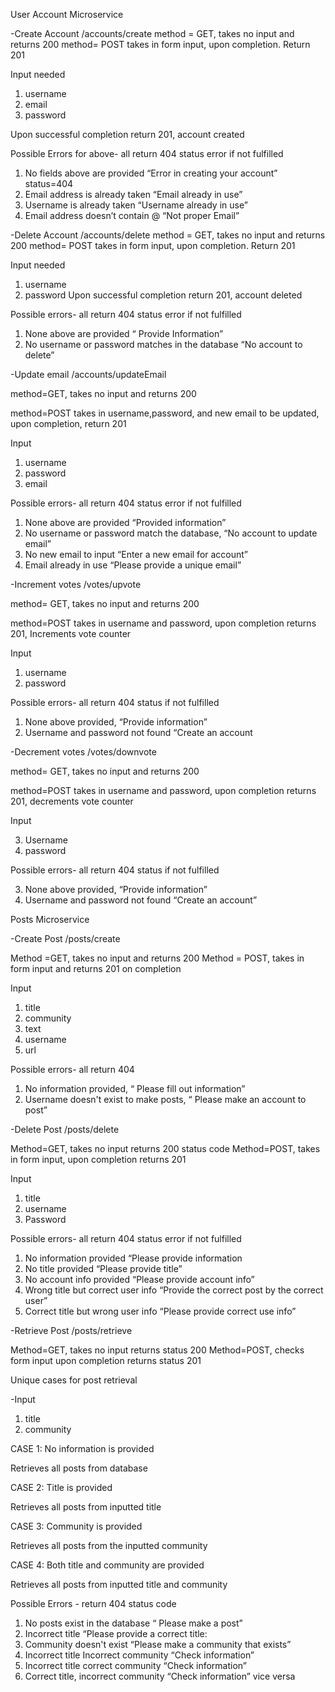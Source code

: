 User Account Microservice


-Create Account
/accounts/create   method = GET, takes no input and returns 200
                        method= POST takes in form input, upon completion. Return 201


Input needed


1. username
2. email 
3. password


Upon successful completion return 201, account created


Possible Errors for above- all return 404 status error if not fulfilled


1. No fields above are provided     “Error in creating your account”  status=404
2.  Email address is already taken   “Email already in use”
3. Username is already taken    “Username already in use”
4. Email address doesn’t contain @  “Not proper Email”






-Delete Account
/accounts/delete  method = GET, takes no input and returns 200
                        method= POST takes in form input, upon completion. Return 201 
                     
Input needed


1. username
2. password
     Upon successful completion return 201, account deleted




Possible errors- all return 404 status error if not fulfilled


1. None above are provided “ Provide Information” 
2. No username or password matches in the database  “No account to delete”


-Update email
/accounts/updateEmail 


method=GET, takes no input and returns 200


method=POST takes in username,password, and new email to be updated, upon completion, return 201


Input


1. username
2. password
3. email




Possible errors- all return 404 status error if not fulfilled

1. None above are provided “Provided information”
2. No username or password match the database, “No account to update email”
3. No new email to input  “Enter a new email for account”
4. Email already in use “Please provide a unique email”




-Increment votes
/votes/upvote


method= GET, takes no input and returns 200


method=POST takes in username and password, upon completion returns 201,
Increments vote counter


Input


1. username
2. password




Possible errors- all return 404 status if not fulfilled


1. None above provided,   “Provide information”
2. Username and password not found “Create an account








-Decrement votes
/votes/downvote


method= GET, takes no input and returns 200


method=POST takes in username and password, upon completion returns 201,
decrements vote counter


Input


3. Username
4. password




Possible errors- all return 404 status if not fulfilled


3. None above provided,   “Provide information”
4. Username and password not found “Create an account”








Posts Microservice
        
-Create Post
/posts/create


Method =GET, takes no input and returns 200
Method = POST, takes in form input and returns 201 on completion




Input
1. title
2. community
3. text
4. username
5. url




Possible errors- all return 404


1. No information provided,  “ Please fill out information”
2. Username doesn't exist to make posts,  “ Please make an account to post”






-Delete Post
/posts/delete


Method=GET, takes no input returns 200 status code
Method=POST, takes in form input, upon completion returns 201




Input


1. title
2. username
3. Password




Possible errors- all return 404 status error if not fulfilled


1. No information provided “Please provide information
2. No title provided “Please provide title”
3. No account info provided “Please provide account info”
4. Wrong title but correct user info “Provide the correct post by the correct user”
5. Correct title but wrong user info “Please provide correct use info”




-Retrieve Post
/posts/retrieve


Method=GET, takes no input returns status 200
Method=POST, checks form input upon completion returns status 201




Unique cases for post retrieval


-Input


1. title
2. community


CASE 1: No information is provided


Retrieves all posts from database


CASE 2: Title is provided


Retrieves all posts from inputted title


CASE 3: Community is provided


Retrieves all posts from the inputted community


CASE 4: Both title and community are provided


Retrieves all posts from inputted title and community 




Possible Errors - return 404 status code


1. No posts exist in the database “ Please make a post”
2. Incorrect title “Please provide a correct title:
3. Community doesn't exist “Please make a community that exists”
4. Incorrect title Incorrect community “Check information”
5. Incorrect title correct community “Check information”
6. Correct title, incorrect community “Check information” vice versa